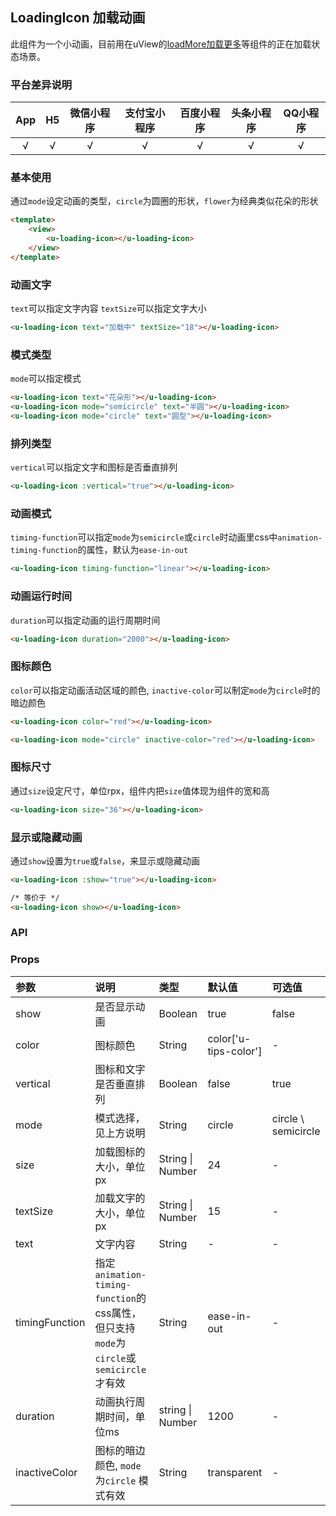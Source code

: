 ## LoadingIcon 加载动画 <to-api/>

<demo-model url="/pages/componentsB/loading/index"></demo-model>


此组件为一个小动画，目前用在uView的[loadMore加载更多](/components/loadMore.html)等组件的正在加载状态场景。

### 平台差异说明

|App|H5	|微信小程序	|支付宝小程序		|百度小程序	|头条小程序	|QQ小程序	|
|:-:|:-:|:-:		|:-:			|:-:		|:-:		|:-:		|
|√	|√	|√			|√				|√			|√			|√			|

### 基本使用

通过`mode`设定动画的类型，`circle`为圆圈的形状，`flower`为经典类似花朵的形状


```html
<template>
	<view>
		<u-loading-icon></u-loading-icon>
	</view>
</template>
```

### 动画文字

`text`可以指定文字内容
`textSize`可以指定文字大小

```html
<u-loading-icon text="加载中" textSize="18"></u-loading-icon>
```

### 模式类型

`mode`可以指定模式

```html
<u-loading-icon text="花朵形"></u-loading-icon>
<u-loading-icon mode="semicircle" text="半圆"></u-loading-icon>
<u-loading-icon mode="circle" text="圆型"></u-loading-icon>
```

### 排列类型

`vertical`可以指定文字和图标是否垂直排列

```html
<u-loading-icon :vertical="true"></u-loading-icon>
```

### 动画模式

`timing-function`可以指定`mode`为`semicircle`或`circle`时动画里css中`animation-timing-function`的属性，默认为`ease-in-out`

```html
<u-loading-icon timing-function="linear"></u-loading-icon>
```

### 动画运行时间

`duration`可以指定动画的运行周期时间

```html
<u-loading-icon duration="2000"></u-loading-icon>
```

### 图标颜色

`color`可以指定动画活动区域的颜色, `inactive-color`可以制定`mode`为`circle`时的暗边颜色

```html
<u-loading-icon color="red"></u-loading-icon>

<u-loading-icon mode="circle" inactive-color="red"></u-loading-icon>
```

### 图标尺寸

通过`size`设定尺寸，单位rpx，组件内把`size`值体现为组件的宽和高

```html
<u-loading-icon size="36"></u-loading-icon>
```

### 显示或隐藏动画

通过`show`设置为`true`或`false`，来显示或隐藏动画

```html
<u-loading-icon :show="true"></u-loading-icon>

/* 等价于 */
<u-loading-icon show></u-loading-icon>
```


### API

### Props

| 参数			| 说明																					| 类型					| 默认值					| 可选值				|
| :-			| :-																					| :-					| :-					| :-					|
| show			| 是否显示动画																			| Boolean				| true					| false					|
| color			| 图标颜色																				| String				| color['u-tips-color']	| -						|
| vertical		| 图标和文字是否垂直排列																	| Boolean				| false					| true					|
| mode			| 模式选择，见上方说明																	| String				| circle 				| circle \ semicircle	|
| size			| 加载图标的大小，单位px																	| String &#124; Number	| 24					| -						|
| textSize		| 加载文字的大小，单位px																	| String &#124; Number	| 15					| -						|
| text			| 文字内容																				| String				| -						| -						|
| timingFunction| 指定`animation-timing-function`的css属性，但只支持`mode`为`circle`或`semicircle`才有效	| String				| ease-in-out			| -						|
| duration		| 动画执行周期时间，单位ms																	| string &#124; Number	| 1200					| -						|
| inactiveColor	| 图标的暗边颜色, `mode`为`circle` 模式有效												| String				| transparent			| -						|


